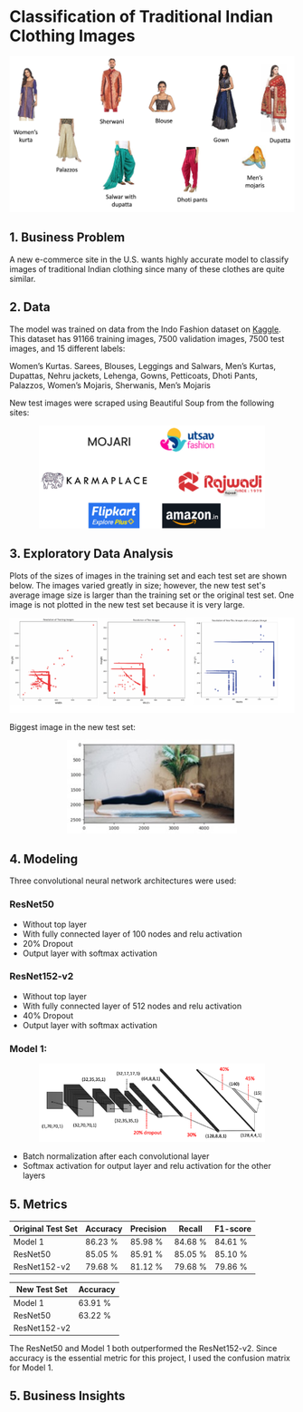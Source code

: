  Classification of Traditional Indian Clothing Images
==============================
<p align="center">
  <img src="images_for_readme/for_readme.jpg">
</p>

## 1. Business Problem
A new e-commerce site in the U.S. wants highly accurate model to classify images of traditional Indian clothing since many of these clothes are quite similar.

## 2. Data
The model was trained on data from the Indo Fashion dataset on [Kaggle](https://www.kaggle.com/datasets/validmodel/indo-fashion-dataset). This dataset has 91166 training images, 7500 validation images, 7500 test images, and 15 different labels: 

Women’s Kurtas. Sarees, Blouses, Leggings and Salwars, Men’s Kurtas, Dupattas, Nehru jackets, Lehenga, Gowns, Petticoats, Dhoti Pants, Palazzos, Women’s Mojaris, Sherwanis, Men’s Mojaris

New test images were scraped using Beautiful Soup from the following sites:
 
<p align="center">
  <img src="images_for_readme/sites.jpg" width="400">
</p>

## 3. Exploratory Data Analysis
Plots of the sizes of images in the training set and each test set are shown below. The images varied greatly in size; however, the new test set's average image size is larger than the training set or the original test set. One image is not plotted in the new test set because it is very large.
<p align="center">
  <img src="images_for_readme/sizes.png" width="600">
</p>

Biggest image in the new test set:
<p align="center">
  <img src="images_for_readme/largest_image.jpg" width="300">
</p>

## 4. Modeling
Three convolutional neural network architectures were used:
### ResNet50 
- Without top layer 
- With fully connected layer of 100 nodes and relu activation
- 20% Dropout
- Output layer with softmax activation

### ResNet152-v2
- Without top layer 
- With fully connected layer of 512 nodes and relu activation
- 40% Dropout
- Output layer with softmax activation

### Model 1:
<p align="center">
  <img src="images_for_readme/model.png" width="400">
</p>

- Batch normalization after each convolutional layer
- Softmax activation for output layer and relu activation for the other layers


## 5. Metrics

| Original Test Set   | Accuracy | Precision | Recall | F1-score|
|------|-------|-------|-----|----|
| Model 1 | 86.23 % | 85.98 % | 84.68 % | 84.61 % |
| ResNet50 | 85.05 % | 85.91 % | 85.05 % | 85.10 % | 
| ResNet152-v2 | 79.68 % | 81.12 % | 79.68 % | 79.86 % | 

| New Test Set   | Accuracy |
|------|-------|
| Model 1 | 63.91 % | 
| ResNet50 | 63.22 % |  
| ResNet152-v2 |  | 


The ResNet50 and Model 1 both outperformed the ResNet152-v2. Since accuracy is the essential metric for this project, I used the confusion matrix for Model 1.





## 5. Business Insights
